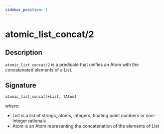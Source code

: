 ```yaml
---
sidebar_position: 1
---
```

[//]: # (This file is auto-generated. Please do not modify it yourself.)

# atomic_list_concat/2

## Description

`atomic_list_concat/2` is a predicate that unifies an Atom with the concatenated elements of a List.

## Signature

```text
atomic_list_concat(+List, ?Atom)
```

where:

- List is a list of strings, atoms, integers, floating point numbers or non\-integer rationals
- Atom is an Atom representing the concatenation of the elements of List
